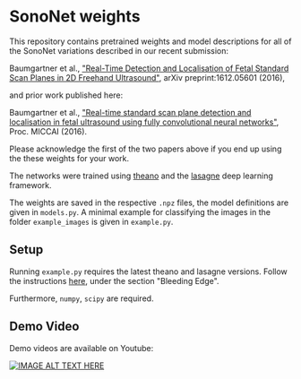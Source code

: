 # SonoNet weights

This repository contains pretrained weights and model descriptions for all of
the SonoNet variations described in our recent submission:

Baumgartner et al., ["Real-Time Detection and Localisation of Fetal Standard Scan Planes in 2D
Freehand Ultrasound"](https://arxiv.org/abs/1612.05601), arXiv preprint:1612.05601 (2016),

and prior work published here:

Baumgartner et al., ["Real-time standard scan plane detection and localisation in fetal ultrasound
using fully convolutional neural networks"](http://link.springer.com/chapter/10.1007/978-3-319-46723-8_24), Proc. MICCAI (2016).

Please acknowledge the first of the two papers above if you end up using the
these weights for your work.

The networks were trained using [theano](http://deeplearning.net/software/theano/)
and the [lasagne](https://github.com/Lasagne/Lasagne) deep learning framework.

The weights are saved in the respective `.npz` files, the model definitions are
given in `models.py`. A minimal example for classifying the images in the folder
`example_images` is given in `example.py`.

## Setup

Running `example.py` requires the latest theano and lasagne versions. Follow
the instructions [here](http://lasagne.readthedocs.io/en/latest/user/installation.html),
under the section "Bleeding Edge".

Furthermore, `numpy`, `scipy` are required.

## Demo Video

Demo videos are available on Youtube:

[![IMAGE ALT TEXT HERE](http://img.youtube.com/vi/yPCvAdOYncQ&t/0.jpg)](http://www.youtube.com/watch?v=yPCvAdOYncQ&t)
